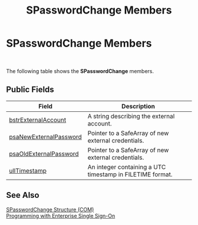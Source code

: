 ﻿---
title: SPasswordChange Members
TOCTitle: SPasswordChange Members
ms:assetid: bdc5d1bd-300b-4020-809d-6fa24e465a76
ms:mtpsurl: https://msdn.microsoft.com/library/Aa746221(v=BTS.80)
ms:contentKeyID: 51530885
ms.date: 08/30/2017
mtps_version: v=BTS.80
---

# SPasswordChange Members

 

The following table shows the **SPasswordChange** members.

## Public Fields

<table>
<thead>
<tr class="header">
<th>Field</th>
<th>Description</th>
</tr>
</thead>
<tbody>
<tr class="odd">
<td><a href="spasswordchange-bstrexternalaccount-field.md">bstrExternalAccount</a></td>
<td>A string describing the external account.</td>
</tr>
<tr class="even">
<td><a href="spasswordchange-psanewexternalpassword-field.md">psaNewExternalPassword</a></td>
<td>Pointer to a SafeArray of new external credentials.</td>
</tr>
<tr class="odd">
<td><a href="spasswordchange-psaoldexternalpassword-field.md">psaOldExternalPassword</a></td>
<td>Pointer to a SafeArray of new external credentials.</td>
</tr>
<tr class="even">
<td><a href="spasswordchange-ulltimestamp-field.md">ullTimestamp</a></td>
<td>An integer containing a UTC timestamp in FILETIME format.</td>
</tr>
</tbody>
</table>


## See Also

[SPasswordChange Structure (COM)](spasswordchange-structure-com.md)  
[Programming with Enterprise Single Sign-On](https://msdn.microsoft.com/library/aa704508\(v=bts.80\))

